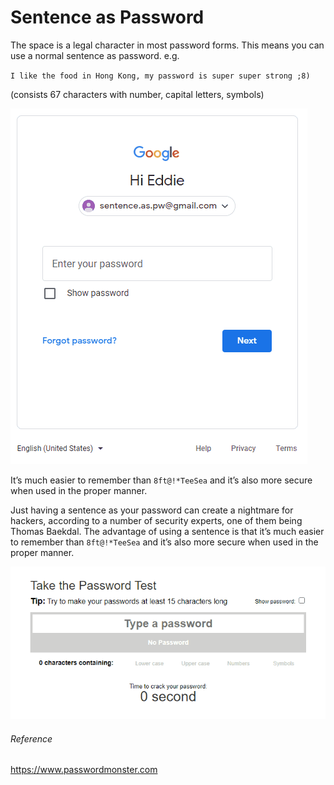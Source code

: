 # Sentence as Password

The space is a legal character in most password forms. This means you can use a normal sentence as password. e.g. 

``I like the food in Hong Kong, my password is super super strong ;8)``

(consists 67 characters with number, capital letters, symbols)

![alt text](https://github.com/eddiechu/Sentence-as-password/blob/main/image/password1.gif?raw=true)

It’s much easier to remember than ``8ft@!*TeeSea`` and it’s also more secure when used in the proper manner.

Just having a sentence as your password can create a nightmare for hackers, according to a number of security experts, one of them being Thomas Baekdal. 
The advantage of using a sentence is that it’s much easier to remember than ``8ft@!*TeeSea`` and it’s also more secure when used in the proper manner.

![alt text](https://github.com/eddiechu/Sentence-as-password/blob/main/image/password2.gif?raw=true)

###### Reference
https://www.passwordmonster.com
